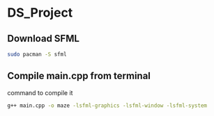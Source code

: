# DS_Project

## Download SFML 
```bash
sudo pacman -S sfml
```
## Compile main.cpp from terminal
command to compile it
```bash
g++ main.cpp -o maze -lsfml-graphics -lsfml-window -lsfml-system
```

